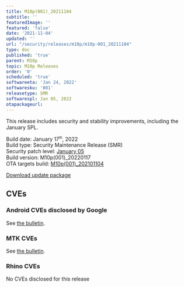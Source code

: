 ```yaml
---
title: M10p(001)_20211104
subtitle: ''
featuredImage: ''
featured: 'false'
date: '2021-11-04'
updated: ''
url: "/security/releases/m10p/m10p-001_20211104"
type: doc
published: 'true'
parent: M10p
topic: M10p Releases
order: '0'
scheduled: 'true'
softwareeta: 'Jan 24, 2022'
softwaresku: '001'
releasetype: SMR
softwarespl: Jan 05, 2022
otapackageurl:
---
```


This release includes security and stability improvements, including the January SPL.

Build date: January 17<sup><small>th</small></sup>, 2022  
Build type: Security Maintenance Release (SMR)  
Security patch level: [January 05](https://source.android.com/security/bulletin/2021-11-01)  
Build version: M10p(001)_20220117  
OTA targets build: [M10p(001)_202101104](/security/releases/m10p/m10p-001_20211104)

<i class="far fa-cloud-download-alt"></i> [Download update package](#)

## CVEs
### Android CVEs disclosed by Google

See [the bulletin](https://source.android.com/security/bulletin/2022-01-01).

### MTK CVEs

See [the bulletin](https://source.android.com/security/bulletin/2022-01-01#mediatek-components).

### Rhino CVEs
No CVEs disclosed for this release
